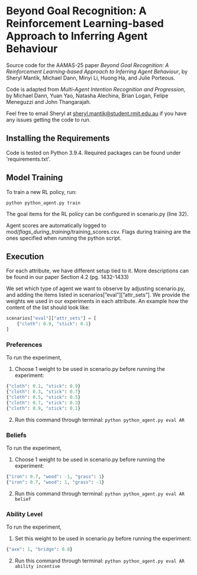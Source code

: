 # Beyond Goal Recognition: A Reinforcement Learning-based Approach to Inferring Agent Behaviour

Source code for the AAMAS-25 paper *Beyond Goal Recognition: A Reinforcement Learning-based Approach to Inferring Agent Behaviour*,
by Sheryl Mantik, Michael Dann, Minyi Li, Huong Ha, and Julie Porteous.

Code is adapted from *Multi-Agent Intention Recognition and Progression*, by Michael Dann, Yuan Yao, Natasha Alechina, Brian Logan, Felipe Meneguzzi and John Thangarajah.

Feel free to email Sheryl at sheryl.mantik@student.rmit.edu.au if you have any issues getting the code to run.

## Installing the Requirements

Code is tested on Python 3.9.4.
Required packages can be found under 'requirements.txt'.

## Model Training

To train a new RL policy, run:

```python python_agent.py train```

The goal items for the RL policy can be configured in scenario.py (line 32).

Agent scores are automatically logged to mod/*flags_during_training*/training_scores.csv.
Flags during training are the ones specified when running the python script.

## Execution

For each attribute, we have different setup tied to it. More descriptions can be found in our paper Section 4.2 (pg. 1432-1433)

We set which type of agent we want to observe by adjusting scenario.py, and adding the items listed in scenarios[”eval”][”attr_sets”]. We provide the weights we used in our experiments in each attribute. An example how the content of the list should look like:

```python
scenarios["eval"]["attr_sets"] = [
    {"cloth": 0.9, "stick": 0.1}
]
```

### Preferences
To run the experiment,
1. Choose 1 weight to be used in scenario.py before running the experiment:
```python
{"cloth": 0.1, "stick": 0.9}
{"cloth": 0.3, "stick": 0.7}
{"cloth": 0.5, "stick": 0.5}
{"cloth": 0.7, "stick": 0.3}
{"cloth": 0.9, "stick": 0.1}
```

2. Run this command through terminal:
```python python_agent.py eval AR```

### Beliefs
To run the experiment,
1. Choose 1 weight to be used in scenario.py before running the experiment:
```python
{"iron": 0.7, "wood": -1, "grass": 1}
{"iron": 0.7, "wood": 1, "grass": -1}
```

2. Run this command through terminal:
```python python_agent.py eval AR belief```

### Ability Level
To run the experiment,
1. Set this weight to be used in scenario.py before running the experiment:
```python
{"axe": 1, "bridge": 0.8}
```

2. Run this command through terminal:
```python python_agent.py eval AR ability incentive```
